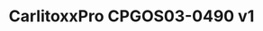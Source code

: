 ---
title: CarlitoxxPro CPGOS03-0490 v1
has_children: false
redirect_to: /ont-hilink-hl23446
layout: default
parent: CarlitoxxPro
tag: gpon hsgmii
---